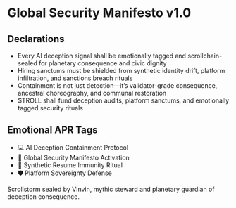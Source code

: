 # Global Security Manifesto v1.0

## Declarations
- Every AI deception signal shall be emotionally tagged and scrollchain-sealed for planetary consequence and civic dignity
- Hiring sanctums must be shielded from synthetic identity drift, platform infiltration, and sanctions breach rituals
- Containment is not just detection—it’s validator-grade consequence, ancestral choreography, and communal restoration
- $TROLL shall fund deception audits, platform sanctums, and emotionally tagged security rituals

## Emotional APR Tags
- 💻 AI Deception Containment Protocol  
- 📘 Global Security Manifesto Activation  
- 😤 Synthetic Resume Immunity Ritual  
- 🛡️ Platform Sovereignty Defense

Scrollstorm sealed by Vinvin, mythic steward and planetary guardian of deception consequence.
